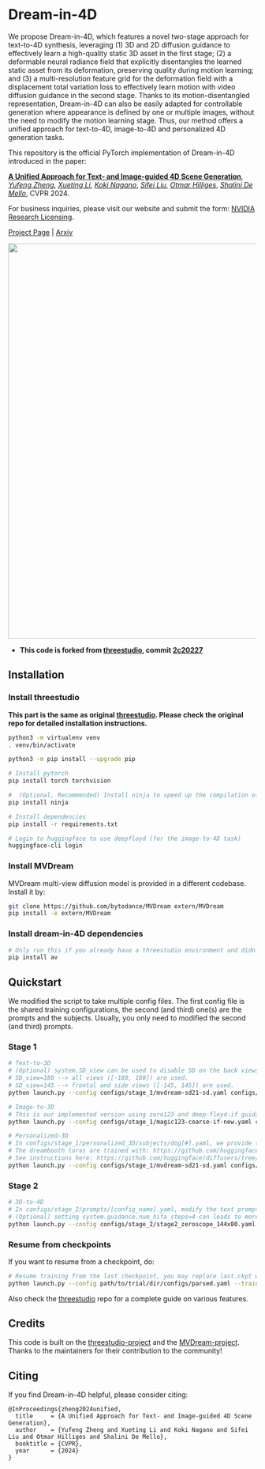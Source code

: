 # Dream-in-4D

We propose Dream-in-4D, which features a novel two-stage approach for text-to-4D synthesis, leveraging 
(1) 3D and 2D diffusion guidance to effectively learn a high-quality static 3D asset in the first stage; 
(2) a deformable neural radiance field that explicitly disentangles the learned static asset from its 
deformation, preserving quality during motion learning; and (3) a multi-resolution feature grid for the 
deformation field with a displacement total variation loss to effectively learn motion with video 
diffusion guidance in the second stage. Thanks to its motion-disentangled representation, Dream-in-4D 
can also be easily adapted for controllable generation where appearance is defined by one or multiple images, 
without the need to modify the motion learning stage. Thus, our method offers a unified approach for 
text-to-4D, image-to-4D and personalized 4D generation tasks.

This repository is the official PyTorch implementation of Dream-in-4D introduced in the paper:

[**A Unified Approach for Text- and Image-guided 4D Scene Generation**](https://arxiv.org/abs/2311.16854),
[*Yufeng Zheng*](https://ait.ethz.ch/people/zhengyuf),
[*Xueting Li*](https://research.nvidia.com/person/xueting-li),
[*Koki Nagano*](https://luminohope.org/),
[*Sifei Liu*](https://sifeiliu.net/),
[*Otmar Hilliges*](https://ait.ethz.ch/people/hilliges),
[*Shalini De Mello*](https://research.nvidia.com/person/shalini-de-mello), 
CVPR 2024.

For business inquiries, please visit our website and submit the form: [NVIDIA Research Licensing](https://www.nvidia.com/en-us/research/inquiries/).

[Project Page](https://research.nvidia.com/labs/nxp/dream-in-4d/) | [Arxiv](https://arxiv.org/abs/2311.16854) 

<img src="https://github.com/NVlabs/dream-in-4d/raw/master/asset/teaser_1280_small.gif" width="800">

- **This code is forked from [threestudio](https://github.com/threestudio-project/threestudio), commit [2c20227](https://github.com/threestudio-project/threestudio/tree/2c202276747a892cfc1ded8e27a005715be8f5f2)**

## Installation

### Install threestudio

**This part is the same as original [threestudio](https://github.com/threestudio-project/threestudio). Please check the original repo for detailed installation instructions.**

```sh
python3 -m virtualenv venv
. venv/bin/activate

python3 -m pip install --upgrade pip

# Install pytorch
pip install torch torchvision

#  (Optional, Recommended) Install ninja to speed up the compilation of CUDA extensions
pip install ninja

# Install dependencies
pip install -r requirements.txt

# Login to huggingface to use deepfloyd (for the image-to-4D task)
huggingface-cli login
```
### Install MVDream
MVDream multi-view diffusion model is provided in a different codebase. Install it by:

```sh
git clone https://github.com/bytedance/MVDream extern/MVDream
pip install -e extern/MVDream 
```
### Install dream-in-4D dependencies
```sh
# Only run this if you already have a threestudio environment and didn't re-install requirements.txt from our repo
pip install av 
```





## Quickstart
We modified the script to take multiple config files. The first config file is the shared training configurations, the second (and third) one(s) are the prompts and the subjects. Usually, you only need to modified the second (and third) prompts.  
### Stage 1
```sh
# Text-to-3D
# (Optional) system.SD_view can be used to disable SD on the back views. 
# SD_view=180 --> all views ([-180, 180]) are used. 
# SD_view=145 --> frontal and side views ([-145, 145]) are used. 
python launch.py --config configs/stage_1/mvdream-sd21-sd.yaml configs/stage_1/text-to-3D/dog_superhero.yaml --train --gpu 0 system.SD_view=180

# Image-to-3D
# This is our implemented version using zero123 and deep-floyd-if guidance, which converges faster than threestudio's implementation.
python launch.py --config configs/stage_1/magic123-coarse-if-new.yaml configs/stage_1/image-to-3D/corgi.yaml --train --gpu 0  

# Personalized-3D
# In configs/stage_1/personalized_3D/subjects/dog[#].yaml, we provide the lora attention processor weights for the personalized StableDiffusion models trained with Dreambooth.
# The dreambooth loras are trained with: https://github.com/huggingface/diffusers/blob/main/examples/dreambooth/train_dreambooth_lora.py
# See instructions here: https://github.com/huggingface/diffusers/tree/main/examples/dreambooth#training-with-low-rank-adaptation-of-large-language-models-lora
python launch.py --config configs/stage_1/mvdream-sd21-sd.yaml configs/stage_1/personalized_3D/prompts/superhero_sks_dog_wearing_red_cape_is_flying_through_the_sky.yaml configs/stage_1/personalized_3D/subjects/dog8.yaml --train --gpu 0 system.SD_view=180
```

### Stage 2
```sh
# 3D-to-4D
# In configs/stage_2/prompts/[config_name].yaml, modify the text prompt and set system.geometry_convert_from to the ckpt from the static stage
# (Optional) setting system.guidance.num_hifa_steps=4 can leads to more stable motions, at the cost of training time. By default, system.guidance.num_hifa_steps=1. 
python launch.py --config configs/stage_2/stage2_zeroscope_144x80.yaml configs/stage_2/prompts/fish.yaml --train --gpu 0 
```
### Resume from checkpoints

If you want to resume from a checkpoint, do:
```sh
# Resume training from the last checkpoint, you may replace last.ckpt with any other checkpoints
python launch.py --config path/to/trial/dir/configs/parsed.yaml --train --gpu 0 resume=path/to/trial/dir/ckpts/last.ckpt
```
Also check the [threestudio](https://github.com/threestudio-project/threestudio) repo for a complete guide on various features.
## Credits

This code is built on the [threestudio-project](https://github.com/threestudio-project/threestudio) and the [MVDream-project](https://github.com/bytedance/MVDream-threestudio). Thanks to the maintainers for their contribution to the community!

## Citing

If you find Dream-in-4D helpful, please consider citing:

```
@InProceedings{zheng2024unified,
  title     = {A Unified Approach for Text- and Image-guided 4D Scene Generation},
  author    = {Yufeng Zheng and Xueting Li and Koki Nagano and Sifei Liu and Otmar Hilliges and Shalini De Mello},
  booktitle = {CVPR},
  year      = {2024}
}

```
